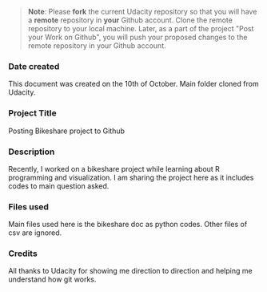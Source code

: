 >**Note**: Please **fork** the current Udacity repository so that you will have a **remote** repository in **your** Github account. Clone the remote repository to your local machine. Later, as a part of the project "Post your Work on Github", you will push your proposed changes to the remote repository in your Github account.

### Date created
This document was created on the 10th of October. Main folder cloned from Udacity.

### Project Title
Posting Bikeshare project to Github

### Description
Recently, I worked on a bikeshare project while learning about R programming and visualization. I am sharing the project here as it includes codes to main question asked.

### Files used
Main files used here is the bikeshare doc as python codes. Other files of csv are ignored.

### Credits
All thanks to Udacity for showing me direction to direction and helping me understand how git works. 
